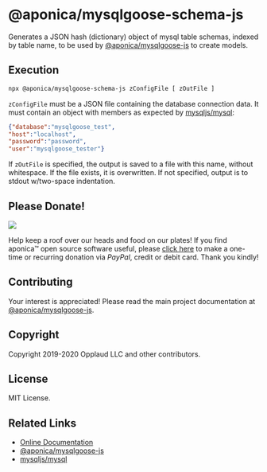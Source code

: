 # @aponica/mysqlgoose-schema-js

Generates a JSON hash (dictionary) object of mysql table schemas, indexed by 
table name, to be used by 
[@aponica/mysqlgoose-js](https://aponica.com/docs/mysqlgoose-js/)
to create models.

<a name="execution"></a>
## Execution

```sh
npx @aponica/mysqlgoose-schema-js zConfigFile [ zOutFile ]
```

`zConfigFile` must be a JSON file containing the database connection data.
It must contain an object with members as expected by 
[mysqljs/mysql](https://github.com/mysqljs/mysql):

```json
{"database":"mysqlgoose_test",
"host":"localhost",
"password":"password",
"user":"mysqlgoose_tester"}
```
 
If `zOutFile` is specified, the output is saved to a file with this name,
without whitespace. If the file exists, it is overwritten. If not specified, 
output is to stdout w/two-space indentation.


## Please Donate!

[<img src="https://aponica.com/lib/helpinghand.png"
 class=leftimg>](https://www.paypal.com/biz/fund?id=BEHTAS8WARM68)

Help keep a roof over our heads and food on our plates! 
If you find aponica™ open source software useful, please 
[click here](https://www.paypal.com/biz/fund?id=BEHTAS8WARM68) 
to make a one-time or recurring donation via *PayPal*, credit 
or debit card. Thank you kindly!

## Contributing

Your interest is appreciated! Please read the main project documentation at 
[@aponica/mysqlgoose-js](https://aponica.com/docs/mysqlgoose-js/).

## Copyright

Copyright 2019-2020 Opplaud LLC and other contributors.

## License

MIT License.

## Related Links

* [Online Documentation](https://aponica.com/docs/mysqlgoose-schema-js/)
* [@aponica/mysqlgoose-js](https://aponica.com/docs/mysqlgoose-js/)
* [mysqljs/mysql](https://github.com/mysqljs/mysql)
